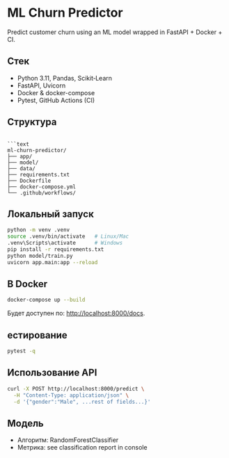 
# ML Churn Predictor

Predict customer churn using an ML model wrapped in FastAPI + Docker + CI.

## Стек
- Python 3.11, Pandas, Scikit‑Learn
- FastAPI, Uvicorn
- Docker & docker-compose
- Pytest, GitHub Actions (CI)

## Структура
```

```text
ml-churn-predictor/
├── app/
├── model/
├── data/
├── requirements.txt
├── Dockerfile
├── docker-compose.yml
└── .github/workflows/
```

## Локальный запуск

```bash
python -m venv .venv
source .venv/bin/activate   # Linux/Mac
.venv\Scripts\activate      # Windows
pip install -r requirements.txt
python model/train.py
uvicorn app.main:app --reload
```

## В Docker

```bash
docker-compose up --build
```

Будет доступен по: [http://localhost:8000/docs](http://localhost:8000/docs).

## естирование

```bash
pytest -q
```

## Использование API

```bash
curl -X POST http://localhost:8000/predict \
  -H "Content-Type: application/json" \
  -d '{"gender":"Male", ...rest of fields...}'
```

## Модель

* Алгоритм: RandomForestClassifier
* Метрика: see classification report in console

